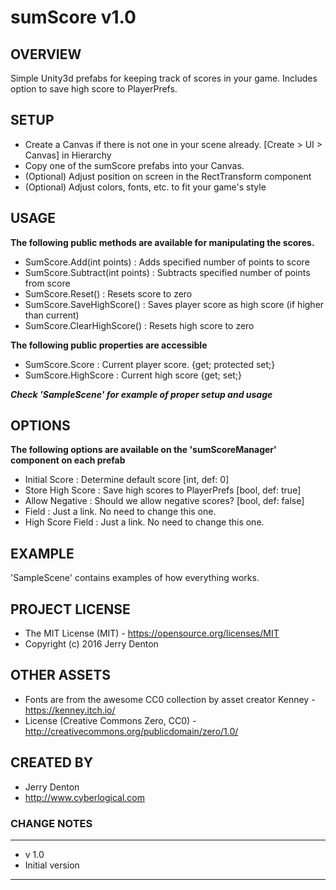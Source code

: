 # sumScore v1.0

## OVERVIEW
Simple Unity3d prefabs for keeping track of scores in your game. Includes option to save high score to PlayerPrefs.

## SETUP
- Create a Canvas if there is not one in your scene already. [Create > UI > Canvas] in Hierarchy
- Copy one of the sumScore prefabs into your Canvas.
- (Optional) Adjust position on screen in the RectTransform component
- (Optional) Adjust colors, fonts, etc. to fit your game's style

## USAGE
**The following public methods are available for manipulating the scores.**

- SumScore.Add(int points) : Adds specified number of points to score
- SumScore.Subtract(int points) : Subtracts specified number of points from score
- SumScore.Reset() : Resets score to zero
- SumScore.SaveHighScore() : Saves player score as high score (if higher than current)
- SumScore.ClearHighScore() : Resets high score to zero

**The following public properties are accessible**

- SumScore.Score : Current player score. {get; protected set;}
- SumScore.HighScore : Current high score {get; set;}

**_Check 'SampleScene' for example of proper setup and usage_**

## OPTIONS
**The following options are available on the 'sumScoreManager' component on each prefab**

- Initial Score : Determine default score [int, def: 0]
- Store High Score : Save high scores to PlayerPrefs [bool, def: true]
- Allow Negative : Should we allow negative scores? [bool, def: false]
- Field : Just a link. No need to change this one.
- High Score Field : Just a link. No need to change this one.

## EXAMPLE
'SampleScene' contains examples of how everything works.

## PROJECT LICENSE
- The MIT License (MIT) - https://opensource.org/licenses/MIT
- Copyright (c) 2016 Jerry Denton

## OTHER ASSETS
- Fonts are from the awesome CC0 collection by asset creator Kenney - https://kenney.itch.io/
- License (Creative Commons Zero, CC0) - http://creativecommons.org/publicdomain/zero/1.0/

## CREATED BY
- Jerry Denton
- http://www.cyberlogical.com

### CHANGE NOTES
----------------------------------------------------------

- v 1.0
- Initial version

----------------------------------------------------------
